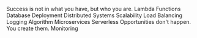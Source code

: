 Success is not in what you have, but who you are. Lambda Functions Database Deployment Distributed Systems
Scalability Load Balancing Logging Algorithm Microservices Serverless Opportunities don't happen. You create them. Monitoring
